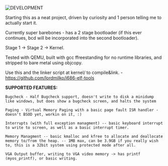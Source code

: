 ![DEVELOPMENT](https://img.shields.io/badge/Status-DEVELOPMENT,STABLE-yellow?style=for-the-badge)

Starting this as a neat project, driven by curiosity and 1 person telling me to actually start it.

Currently super barebones - has a 2 stage bootloader (if this ever continues, bcd will be incorporated into the second bootloader).

Stage 1 -> Stage 2 -> Kernel.

Tested with QEMU, built with gcc ffreestanding for no runtime libraries, and stripped to bare metal using objcopy.

Use this and the linker script at kernel/ to compile&link. - https://github.com/lordmilko/i686-elf-tools


**SUPPORTED FEATURES:**

`Bugcheck - Half Bugcheck support, doesn't write to disk a minidump like windows, but does show a bugcheck screen, and halts the system`

`Paging - Virtual Memory Paging with a basic page fault ISR handler - doesn't BSOD yet, workin on it, :)`

`Interrupts (with full exception managment) -- basic keyboard interrupt to write to screen, as well as a basic interrupt timer.`

`Memory Managment -- basic kmalloc and kfree to allocate and deallocate memory to/from the heap. -- 1MB max, can be 3.9GB if you really wish to, this is a 32bit system using protected mode after all.`

`VGA Output buffer, writing to VGA video memory -> has printf (myos_printf), or basic writing.`

